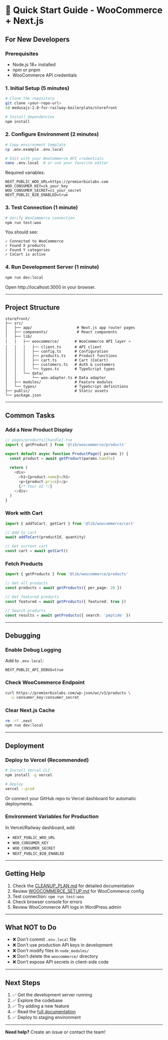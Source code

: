 # 🚀 Quick Start Guide - WooCommerce + Next.js

## For New Developers

### Prerequisites
- Node.js 18+ installed
- npm or pnpm
- WooCommerce API credentials

### 1. Initial Setup (5 minutes)

```bash
# Clone the repository
git clone <your-repo-url>
cd medusajs-2.0-for-railway-boilerplate/storefront

# Install dependencies
npm install
```

### 2. Configure Environment (2 minutes)

```bash
# Copy environment template
cp .env.example .env.local

# Edit with your WooCommerce API credentials
nano .env.local  # or use your favorite editor
```

Required variables:
```env
NEXT_PUBLIC_WOO_URL=https://premierbiolabs.com
WOO_CONSUMER_KEY=ck_your_key
WOO_CONSUMER_SECRET=cs_your_secret
NEXT_PUBLIC_B2B_ENABLED=true
```

### 3. Test Connection (1 minute)

```bash
# Verify WooCommerce connection
npm run test:woo
```

You should see:
```
✓ Connected to WooCommerce
✓ Found X products
✓ Found Y categories
✓ CoCart is active
```

### 4. Run Development Server (1 minute)

```bash
npm run dev:local
```

Open http://localhost:3000 in your browser.

---

## Project Structure

```
storefront/
├── src/
│   ├── app/                    # Next.js app router pages
│   ├── components/             # React components
│   ├── lib/
│   │   ├── woocommerce/       # WooCommerce API layer ⭐
│   │   │   ├── client.ts      # API client
│   │   │   ├── config.ts      # Configuration
│   │   │   ├── products.ts    # Product functions
│   │   │   ├── cart.ts        # Cart (CoCart)
│   │   │   ├── customers.ts   # Auth & customers
│   │   │   └── types.ts       # TypeScript types
│   │   └── data/
│   │       └── woo-adapter.ts # Data adapter
│   ├── modules/               # Feature modules
│   └── types/                 # TypeScript definitions
├── public/                    # Static assets
└── package.json
```

---

## Common Tasks

### Add a New Product Display

```typescript
// pages/products/[handle].tsx
import { getProduct } from '@lib/woocommerce/products'

export default async function ProductPage({ params }) {
  const product = await getProduct(params.handle)
  
  return (
    <div>
      <h1>{product.name}</h1>
      <p>{product.price}</p>
      {/* Your UI */}
    </div>
  )
}
```

### Work with Cart

```typescript
import { addToCart, getCart } from '@lib/woocommerce/cart'

// Add to cart
await addToCart(productId, quantity)

// Get current cart
const cart = await getCart()
```

### Fetch Products

```typescript
import { getProducts } from '@lib/woocommerce/products'

// Get all products
const products = await getProducts({ per_page: 20 })

// Get featured products
const featured = await getProducts({ featured: true })

// Search products
const results = await getProducts({ search: 'peptide' })
```

---

## Debugging

### Enable Debug Logging

Add to `.env.local`:
```env
NEXT_PUBLIC_API_DEBUG=true
```

### Check WooCommerce Endpoint

```bash
curl https://premierbiolabs.com/wp-json/wc/v3/products \
  -u consumer_key:consumer_secret
```

### Clear Next.js Cache

```bash
rm -rf .next
npm run dev:local
```

---

## Deployment

### Deploy to Vercel (Recommended)

```bash
# Install Vercel CLI
npm install -g vercel

# Deploy
vercel --prod
```

Or connect your GitHub repo to Vercel dashboard for automatic deployments.

### Environment Variables for Production

In Vercel/Railway dashboard, add:
- `NEXT_PUBLIC_WOO_URL`
- `WOO_CONSUMER_KEY`
- `WOO_CONSUMER_SECRET`
- `NEXT_PUBLIC_B2B_ENABLED`

---

## Getting Help

1. Check the [CLEANUP_PLAN.md](./CLEANUP_PLAN.md) for detailed documentation
2. Review [WOOCOMMERCE_SETUP.md](./WOOCOMMERCE_SETUP.md) for WooCommerce config
3. Test connection: `npm run test:woo`
4. Check browser console for errors
5. Review WooCommerce API logs in WordPress admin

---

## What NOT to Do

- ❌ Don't commit `.env.local` file
- ❌ Don't use production API keys in development
- ❌ Don't modify files in `node_modules/`
- ❌ Don't delete the `woocommerce/` directory
- ❌ Don't expose API secrets in client-side code

---

## Next Steps

1. ✅ Get the development server running
2. ✅ Explore the codebase
3. ✅ Try adding a new feature
4. ✅ Read the [full documentation](./CLEANUP_PLAN.md)
5. ✅ Deploy to staging environment

---

**Need help?** Create an issue or contact the team!

